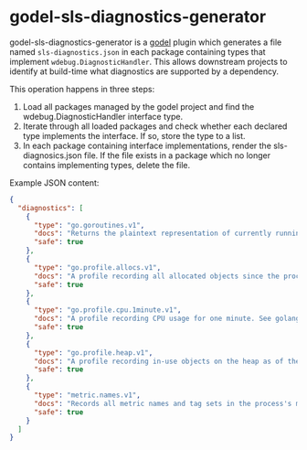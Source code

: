 godel-sls-diagnostics-generator
============

godel-sls-diagnostics-generator is a [godel](https://github.com/palantir/godel) plugin which generates a file named `sls-diagnostics.json` in each package containing types that implement `wdebug.DiagnosticHandler`.
This allows downstream projects to identify at build-time what diagnostics are supported by a dependency.

This operation happens in three steps:
1. Load all packages managed by the godel project and find the wdebug.DiagnosticHandler interface type.
1. Iterate through all loaded packages and check whether each declared type implements the interface. If so, store the type to a list.
1. In each package containing interface implementations, render the sls-diagnosics.json file. If the file exists in a package which no longer contains implementing types, delete the file.

Example JSON content:
```json
{
  "diagnostics": [
    {
      "type": "go.goroutines.v1",
      "docs": "Returns the plaintext representation of currently running goroutines and their stacktraces",
      "safe": true
    },
    {
      "type": "go.profile.allocs.v1",
      "docs": "A profile recording all allocated objects since the process started. See golang docs for analysis tooling: https://golang.org/doc/diagnostics.html#profiling",
      "safe": true
    },
    {
      "type": "go.profile.cpu.1minute.v1",
      "docs": "A profile recording CPU usage for one minute. See golang docs for analysis tooling: https://golang.org/doc/diagnostics.html#profiling",
      "safe": true
    },
    {
      "type": "go.profile.heap.v1",
      "docs": "A profile recording in-use objects on the heap as of the last garbage collection. See golang docs for analysis tooling: https://golang.org/doc/diagnostics.html#profiling",
      "safe": true
    },
    {
      "type": "metric.names.v1",
      "docs": "Records all metric names and tag sets in the process's metric registry",
      "safe": true
    }
  ]
}
```
